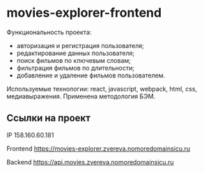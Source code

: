 # movies-explorer-frontend
Функциональность проекта:
<ul>
<li>авторизация и регистрация пользователя;</li>
<li>редактирование данных пользователя;</li>
<li>поиск фильмов по ключевым словам;</li>
<li>фильтрация фильмов по длительности;</li>
<li>добавление и удаление фильмов пользователем.</li>
</ul>

Используемые технологии: react, javascript, webpack, html, css, медиавыражения. 
Применена методология БЭМ.

## Ссылки на проект

IP 158.160.60.181

Frontend https://movies-explorer.zvereva.nomoredomainsicu.ru

Backend https://api.movies.zvereva.nomoredomainsicu.ru